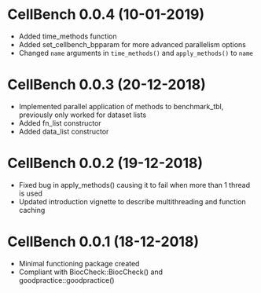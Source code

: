 # CellBench 0.0.4 (10-01-2019)

* Added time_methods function
* Added set_cellbench_bpparam for more advanced parallelism options
* Changed `name` arguments in `time_methods()` and `apply_methods()` to `name`

# CellBench 0.0.3 (20-12-2018)

* Implemented parallel application of methods to benchmark_tbl, previously only worked for dataset lists
* Added fn_list constructor
* Added data_list constructor

# CellBench 0.0.2 (19-12-2018)

* Fixed bug in apply_methods() causing it to fail when more than 1 thread is used
* Updated introduction vignette to describe multithreading and function caching

# CellBench 0.0.1 (18-12-2018)

* Minimal functioning package created
* Compliant with BiocCheck::BiocCheck() and goodpractice::goodpractice()
